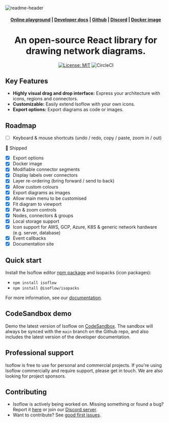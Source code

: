 ![readme-header](https://user-images.githubusercontent.com/1769678/223572353-788d5d38-cd28-40fa-96cd-9d29226f7e4b.png)

<h4 align="center">
  <a href="https://isoflow.io/app">Online playground</a> |
  <a href="https://isoflow.io/docs">Developer docs</a> |
  <a href="https://github.com/markmanx/isoflow">Github</a> |
  <a href="https://discord.gg/QYPkvZth7D">Discord</a> |
  <a href="https://hub.docker.com/r/markmanx/isoflow/tags">Docker image</a>
</h4>

<div align="center">
  <h1>An open-source React library for drawing network diagrams.</h2>
</div>

<div align="center">

[![License: MIT](https://img.shields.io/badge/License-MIT-yellow.svg)](https://opensource.org/licenses/MIT)
![CircleCI](https://circleci.com/gh/markmanx/isoflow.svg?style=shield)

</div>

## Key Features

- **Highly visual drag and drop interface:** Express your architecture with icons, regions and connectors.
- **Customizable:** Easily extend Isoflow with your own icons.
- **Export options:** Export diagrams as code or images.

## Roadmap
- [ ] Keyboard & mouse shortcuts (undo / redo, copy / paste, zoom in / out)

🚢 Shipped
- [x] Export options
- [x] Docker image
- [x] Modifiable connector segments
- [x] Display labels over connectors
- [x] Layer re-ordering (bring forward / send to back)
- [x] Allow custom colours
- [x] Export diagrams as images
- [x] Allow main menu to be customised
- [x] Fit diagram to viewport
- [x] Pan & zoom controls
- [x] Nodes, connectors & groups
- [x] Local storage support
- [x] Icon support for AWS, GCP, Azure, K8S & generic network hardware (e.g. server, database)
- [x] Event callbacks
- [x] Documentation site

## Quick start

Install the Isoflow editor [npm package](https://www.npmjs.com/package/isoflow) and isopacks (icon packages):

- `npm install isoflow`
- `npm install @isoflow/isopacks`

For more information, see our [documentation](https://v2.isoflow.io/docs).

## CodeSandbox demo
Demo the latest version of Isoflow on [CodeSandbox](https://codesandbox.io/p/sandbox/github/markmanx/isoflow).  The sandbox will always be synced with the `main` branch on the Github repo, and also includes the latest version of the developer documentation.

## Professional support
Isoflow is free to use for personal and commercial projects.  If you're using Isoflow commercially and require support, please get in touch.  We are also looking for project sponsors.

## Contributing
- Isoflow is actively being worked on.  Missing something or found a bug? Report it [here](https://github.com/markmanx/isoflow/issues) or join our [Discord server](https://discord.gg/QYPkvZth7D).
- Want to contribute? See [good first issues](https://github.com/markmanx/isoflow/contribute).